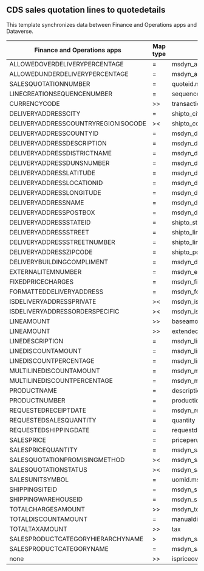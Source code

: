 ## CDS sales quotation lines to quotedetails

This template synchronizes data between Finance and Operations apps and Dataverse.

Finance and Operations apps | Map type | Customer engagement apps | Default value
---|---|---|---
ALLOWEDOVERDELIVERYPERCENTAGE | = | msdyn_allowedoverdeliverypercentage | 
ALLOWEDUNDERDELIVERYPERCENTAGE | = | msdyn_allowedunderdeliverypercentage | 
SALESQUOTATIONNUMBER | = | quoteid.msdyn_quotenumber | 
LINECREATIONSEQUENCENUMBER | = | sequencenumber | 
CURRENCYCODE | >> | transactioncurrencyid.isocurrencycode | 
DELIVERYADDRESSCITY | = | shipto_city | 
DELIVERYADDRESSCOUNTRYREGIONISOCODE | >< | shipto_country | 
DELIVERYADDRESSCOUNTYID | = | msdyn_deliveryaddresscountyid | 
DELIVERYADDRESSDESCRIPTION | = | msdyn_deliveryaddressdescription | 
DELIVERYADDRESSDISTRICTNAME | = | msdyn_deliveryaddressdistrictname | 
DELIVERYADDRESSDUNSNUMBER | = | msdyn_deliveryaddressdunsnumber | 
DELIVERYADDRESSLATITUDE | = | msdyn_deliveryaddresslatitude | 
DELIVERYADDRESSLOCATIONID | = | msdyn_deliveryaddresslocationid | 
DELIVERYADDRESSLONGITUDE | = | msdyn_deliveryaddresslongitude | 
DELIVERYADDRESSNAME | = | msdyn_deliveryaddressname | 
DELIVERYADDRESSPOSTBOX | = | msdyn_deliveryaddresspostbox | 
DELIVERYADDRESSSTATEID | = | shipto_stateorprovince | 
DELIVERYADDRESSSTREET | = | shipto_line1 | 
DELIVERYADDRESSSTREETNUMBER | = | shipto_line2 | 
DELIVERYADDRESSZIPCODE | = | shipto_postalcode | 
DELIVERYBUILDINGCOMPLIMENT | = | msdyn_deliverybuildingcompliment | 
EXTERNALITEMNUMBER | = | msdyn_externalitemnumber | 
FIXEDPRICECHARGES | = | msdyn_fixedpricecharges | 
FORMATTEDDELIVERYADDRESS | = | msdyn_formatteddeliveryaddress | 
ISDELIVERYADDRESSPRIVATE | >< | msdyn_isdeliveryaddressprivate | 
ISDELIVERYADDRESSORDERSPECIFIC | >< | msdyn_isdeliveryaddressspecific | 
LINEAMOUNT | >> | baseamount | 
LINEAMOUNT | >> | extendedamount | 
LINEDESCRIPTION | = | msdyn_linedescription2 | 
LINEDISCOUNTAMOUNT | = | msdyn_linediscountamount | 
LINEDISCOUNTPERCENTAGE | = | msdyn_linediscountpercentage | 
MULTILINEDISCOUNTAMOUNT | = | msdyn_multilinediscountamount | 
MULTILINEDISCOUNTPERCENTAGE | = | msdyn_multilinediscountpercentage | 
PRODUCTNAME | = | description | 
PRODUCTNUMBER | = | productid.msdyn_productnumber | 
REQUESTEDRECEIPTDATE | = | msdyn_requestedreceiptdate | 
REQUESTEDSALESQUANTITY | = | quantity | 
REQUESTEDSHIPPINGDATE | = | requestdeliveryby | 
SALESPRICE | = | priceperunit | 
SALESPRICEQUANTITY | = | msdyn_salespricequantity | 
SALESQUOTATIONPROMISINGMETHOD | >< | msdyn_salesquotationpromisingmethod | 
SALESQUOTATIONSTATUS | >< | msdyn_salesquotationstatus | 
SALESUNITSYMBOL | = | uomid.msdyn_symbol | 
SHIPPINGSITEID | = | msdyn_shippingsite.msdyn_siteid | 
SHIPPINGWAREHOUSEID | = | msdyn_shippingwarehouse.msdyn_warehouseidentifier | 
TOTALCHARGESAMOUNT | >> | msdyn_totalchargesamount | 
TOTALDISCOUNTAMOUNT | = | manualdiscountamount | 
TOTALTAXAMOUNT | >> | tax | 
SALESPRODUCTCATEGORYHIERARCHYNAME | > | msdyn_salesproductcategory.msdyn_hierarchy.msdyn_name | 
SALESPRODUCTCATEGORYNAME | = | msdyn_salesproductcategory.msdyn_name | 
none | >> | ispriceoverridden | true
